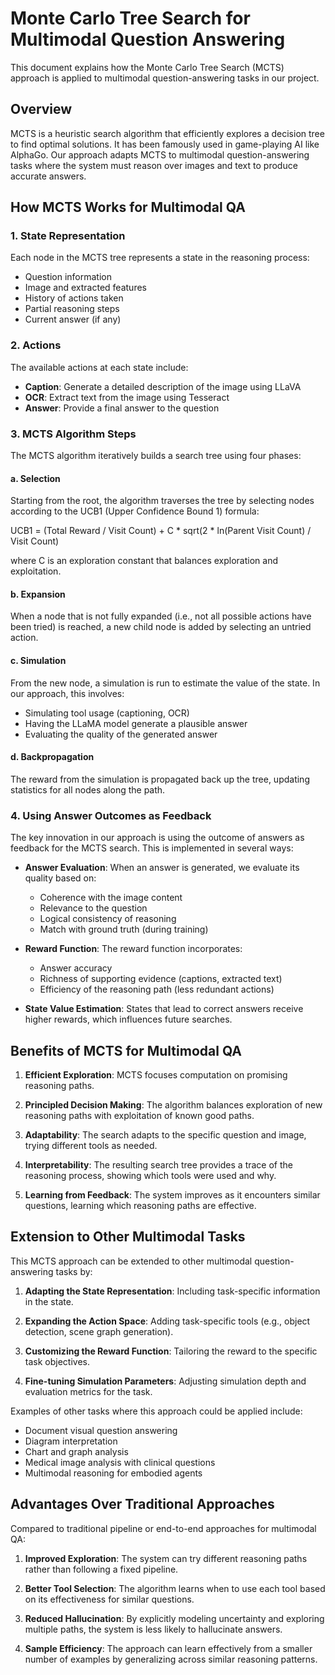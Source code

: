 # Monte Carlo Tree Search for Multimodal Question Answering

This document explains how the Monte Carlo Tree Search (MCTS) approach is applied to multimodal question-answering tasks in our project.

## Overview

MCTS is a heuristic search algorithm that efficiently explores a decision tree to find optimal solutions. It has been famously used in game-playing AI like AlphaGo. Our approach adapts MCTS to multimodal question-answering tasks where the system must reason over images and text to produce accurate answers.

## How MCTS Works for Multimodal QA

### 1. State Representation

Each node in the MCTS tree represents a state in the reasoning process:
- Question information
- Image and extracted features
- History of actions taken
- Partial reasoning steps
- Current answer (if any)

### 2. Actions

The available actions at each state include:
- **Caption**: Generate a detailed description of the image using LLaVA
- **OCR**: Extract text from the image using Tesseract
- **Answer**: Provide a final answer to the question

### 3. MCTS Algorithm Steps

The MCTS algorithm iteratively builds a search tree using four phases:

#### a. Selection
Starting from the root, the algorithm traverses the tree by selecting nodes according to the UCB1 (Upper Confidence Bound 1) formula:

UCB1 = (Total Reward / Visit Count) + C * sqrt(2 * ln(Parent Visit Count) / Visit Count)

where C is an exploration constant that balances exploration and exploitation.

#### b. Expansion
When a node that is not fully expanded (i.e., not all possible actions have been tried) is reached, a new child node is added by selecting an untried action.

#### c. Simulation
From the new node, a simulation is run to estimate the value of the state. In our approach, this involves:
- Simulating tool usage (captioning, OCR)
- Having the LLaMA model generate a plausible answer
- Evaluating the quality of the generated answer

#### d. Backpropagation
The reward from the simulation is propagated back up the tree, updating statistics for all nodes along the path.

### 4. Using Answer Outcomes as Feedback

The key innovation in our approach is using the outcome of answers as feedback for the MCTS search. This is implemented in several ways:

- **Answer Evaluation**: When an answer is generated, we evaluate its quality based on:
  - Coherence with the image content
  - Relevance to the question
  - Logical consistency of reasoning
  - Match with ground truth (during training)

- **Reward Function**: The reward function incorporates:
  - Answer accuracy
  - Richness of supporting evidence (captions, extracted text)
  - Efficiency of the reasoning path (less redundant actions)

- **State Value Estimation**: States that lead to correct answers receive higher rewards, which influences future searches.

## Benefits of MCTS for Multimodal QA

1. **Efficient Exploration**: MCTS focuses computation on promising reasoning paths.

2. **Principled Decision Making**: The algorithm balances exploration of new reasoning paths with exploitation of known good paths.

3. **Adaptability**: The search adapts to the specific question and image, trying different tools as needed.

4. **Interpretability**: The resulting search tree provides a trace of the reasoning process, showing which tools were used and why.

5. **Learning from Feedback**: The system improves as it encounters similar questions, learning which reasoning paths are effective.

## Extension to Other Multimodal Tasks

This MCTS approach can be extended to other multimodal question-answering tasks by:

1. **Adapting the State Representation**: Including task-specific information in the state.

2. **Expanding the Action Space**: Adding task-specific tools (e.g., object detection, scene graph generation).

3. **Customizing the Reward Function**: Tailoring the reward to the specific task objectives.

4. **Fine-tuning Simulation Parameters**: Adjusting simulation depth and evaluation metrics for the task.

Examples of other tasks where this approach could be applied include:
- Document visual question answering
- Diagram interpretation
- Chart and graph analysis
- Medical image analysis with clinical questions
- Multimodal reasoning for embodied agents

## Advantages Over Traditional Approaches

Compared to traditional pipeline or end-to-end approaches for multimodal QA:

1. **Improved Exploration**: The system can try different reasoning paths rather than following a fixed pipeline.

2. **Better Tool Selection**: The algorithm learns when to use each tool based on its effectiveness for similar questions.

3. **Reduced Hallucination**: By explicitly modeling uncertainty and exploring multiple paths, the system is less likely to hallucinate answers.

4. **Sample Efficiency**: The approach can learn effectively from a smaller number of examples by generalizing across similar reasoning patterns. 